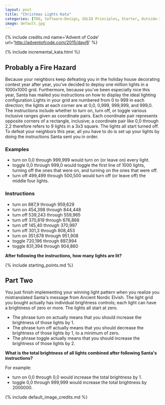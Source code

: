 ```yaml
---
layout: post
title: "Christmas Lights Kata"
categories: [TDD, Software-Design, SOLID Principles, Starter, Outside-In]
image: default.jpg
---
```


{% include credits.md name='Advent of Code' url='http://adventofcode.com/2015/day/6' %}

{% include incremental_kata.html %}

## Probably a Fire Hazard
Because your neighbors keep defeating you in the holiday house
decorating contest year after year, you've decided to deploy one million
lights in a 1000x1000 grid. Furthermore, because you've been especially
nice this year, Santa has mailed you instructions on how to display the
ideal lighting configuration.Lights in your grid are numbered from 0 to
999 in each direction; the lights at each corner are at 0,0, 0,999,
999,999, and 999,0. The instructions include whether to turn on, turn
off, or toggle various inclusive ranges given as coordinate pairs. Each
coordinate pair represents opposite corners of a rectangle, inclusive; a
coordinate pair like 0,0 through 2,2 therefore refers to 9 lights in a
3x3 square. The lights all start turned off. To defeat your neighbors
this year, all you have to do is set up your lights by doing the
instructions Santa sent you in order.

### Examples
* turn on 0,0 through 999,999 would turn on (or leave on) every light.
* toggle 0,0 through 999,0 would toggle the first line of 1000 lights,
  turning off the ones that were on, and turning on the ones that were
  off.
* turn off 499,499 through 500,500 would turn off (or leave off) the
  middle four lights.

### Instructions
* turn on 887,9 through 959,629
* turn on 454,398 through 844,448
* turn off 539,243 through 559,965
* turn off 370,819 through 676,868
* turn off 145,40 through 370,997
* turn off 301,3 through 808,453
* turn on 351,678 through 951,908
* toggle 720,196 through 897,994
* toggle 831,394 through 904,860

**After following the instructions, how many lights are lit?**

{% include starting_points.md %}

## Part Two
You just finish implementing your winning light pattern when you realize
you mistranslated Santa's message from Ancient Nordic Elvish. The light
grid you bought actually has individual brightness controls; each light
can have a brightness of zero or more. The lights all start at zero.
* The phrase turn on actually means that you should increase the
  brightness of those lights by 1.
* The phrase turn off actually means that you should decrease the
  brightness of those lights by 1, to a minimum of zero.
* The phrase toggle actually means that you should increase the
  brightness of those lights by 2.

**What is the total brightness of all lights combined after following
Santa's instructions?**

For example:
* turn on 0,0 through 0,0 would increase the total brightness by 1.
* toggle 0,0 through 999,999 would increase the total brightness by
  2000000.

{% include default_image_credits.md %}
